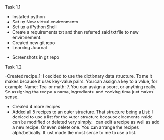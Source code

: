 Task 1.1

- Installed python
- Set up New virtual environments
- Set up a iPython Shell
- Create a requirements txt and then referred said txt file to new environement. 
- Created new git repo
- Learning Journal

* Screenshots in git repo

Task 1.2

-Created recipe_1:
I decided to use the dictionary data structure. To me it makes because it uses key-value pairs. You can assign a key to a value, for example: Name: Tea, or math: 7. You can assign a score, or anything really. So assigning the recipe a name, ingredients, and cooking time just makes sense. 
- Created 4 more recipes
- Added all 5 recipes to an outer structure. That structure being a List:
  I decided to use a list for the outer structure because eleements inside can be modified or deleted very simply. I can edit a recipe as well as add a new recipe. Or even delete one. You can arrange the recipes alphabetically. It just made the most sense to me to use a list. 
